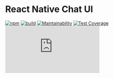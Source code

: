 # React Native Chat UI

[![npm](https://img.shields.io/npm/v/@flyerhq/react-native-chat-ui)](https://www.npmjs.com/package/@flyerhq/react-native-chat-ui)
[![build](https://github.com/flyerhq/react-native-chat-ui/workflows/build/badge.svg)](https://github.com/flyerhq/react-native-chat-ui/actions?query=workflow%3Abuild)
[![Maintainability](https://api.codeclimate.com/v1/badges/cc0aeb07c6674ce204ec/maintainability)](https://codeclimate.com/github/flyerhq/react-native-chat-ui/maintainability)
[![Test Coverage](https://api.codeclimate.com/v1/badges/cc0aeb07c6674ce204ec/test_coverage)](https://codeclimate.com/github/flyerhq/react-native-chat-ui/test_coverage)
[![type-coverage](https://img.shields.io/badge/dynamic/json.svg?label=type-coverage&suffix=%&query=$.typeCoverage.is&uri=https%3A%2F%2Fraw.githubusercontent.com%2Fflyerhq%2Freact-native-chat-ui%2Fdevelop%2Fpackage.json)](https://github.com/plantain-00/type-coverage)
